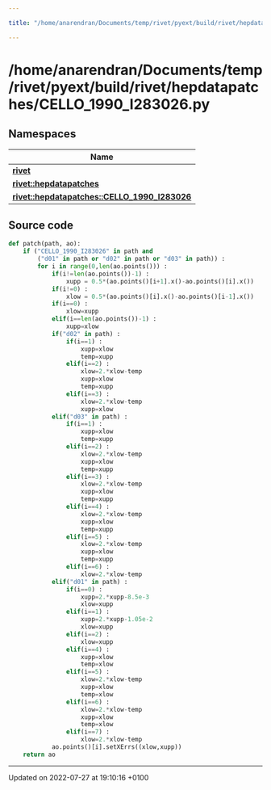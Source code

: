 ```yaml
---

title: "/home/anarendran/Documents/temp/rivet/pyext/build/rivet/hepdatapatches/CELLO_1990_I283026.py"

---
```


# /home/anarendran/Documents/temp/rivet/pyext/build/rivet/hepdatapatches/CELLO_1990_I283026.py



## Namespaces

| Name           |
| -------------- |
| **[rivet](http://example.org/namespaces/namespacerivet/)**  |
| **[rivet::hepdatapatches](http://example.org/namespaces/namespacerivet_1_1hepdatapatches/)**  |
| **[rivet::hepdatapatches::CELLO_1990_I283026](http://example.org/namespaces/namespacerivet_1_1hepdatapatches_1_1cello__1990__i283026/)**  |




## Source code

```python
def patch(path, ao):
    if ("CELLO_1990_I283026" in path and
        ("d01" in path or "d02" in path or "d03" in path)) :
        for i in range(0,len(ao.points())) :
            if(i!=len(ao.points())-1) :
                xupp = 0.5*(ao.points()[i+1].x()-ao.points()[i].x())
            if(i!=0) :
                xlow = 0.5*(ao.points()[i].x()-ao.points()[i-1].x())
            if(i==0) :
                xlow=xupp
            elif(i==len(ao.points())-1) :
                xupp=xlow
            if("d02" in path) :
                if(i==1) :
                    xupp=xlow
                    temp=xupp
                elif(i==2) :
                    xlow=2.*xlow-temp
                    xupp=xlow
                    temp=xupp
                elif(i==3) :
                    xlow=2.*xlow-temp
                    xupp=xlow
            elif("d03" in path) :
                if(i==1) :
                    xupp=xlow
                    temp=xupp
                elif(i==2) :
                    xlow=2.*xlow-temp
                    xupp=xlow
                    temp=xupp
                elif(i==3) :
                    xlow=2.*xlow-temp
                    xupp=xlow
                    temp=xupp
                elif(i==4) :
                    xlow=2.*xlow-temp
                    xupp=xlow
                    temp=xupp
                elif(i==5) :
                    xlow=2.*xlow-temp
                    xupp=xlow
                    temp=xupp
                elif(i==6) :
                    xlow=2.*xlow-temp
            elif("d01" in path) :
                if(i==0) :
                    xupp=2.*xupp-8.5e-3
                    xlow=xupp
                elif(i==1) :
                    xupp=2.*xupp-1.05e-2
                    xlow=xupp
                elif(i==2) :
                    xlow=xupp
                elif(i==4) :
                    xupp=xlow
                    temp=xlow
                elif(i==5) :
                    xlow=2.*xlow-temp
                    xupp=xlow
                    temp=xlow
                elif(i==6) :
                    xlow=2.*xlow-temp
                    xupp=xlow
                    temp=xlow
                elif(i==7) :
                    xlow=2.*xlow-temp
            ao.points()[i].setXErrs((xlow,xupp))
    return ao
```


-------------------------------

Updated on 2022-07-27 at 19:10:16 +0100
